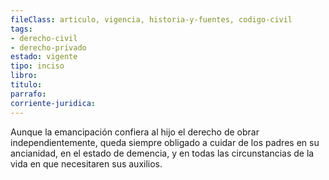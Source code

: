 ```yaml
---
fileClass: articulo, vigencia, historia-y-fuentes, codigo-civil
tags:
- derecho-civil
- derecho-privado
estado: vigente
tipo: inciso
libro:
titulo:
parrafo:
corriente-juridica:
---
```

Aunque la emancipación confiera al hijo el derecho de obrar independientemente, queda siempre obligado a cuidar de los padres en su ancianidad, en el estado de demencia, y en todas las circunstancias de la vida en que necesitaren sus auxilios.